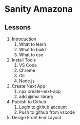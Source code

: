 # Sanity Amazona

## Lessons

1. Introduction
    1. What to learn
    2. What to build
    3. What to use
2. Install Tools
    1. VS Code
    2. Chrome
    3. Git
    4. Node.js
3. Create Next App
    1. npx create-next-app
    2. add @mui library
4. Publish to Github
    1. Login to github account
    2. Push to github from vscode
5. Design Front End Layout
